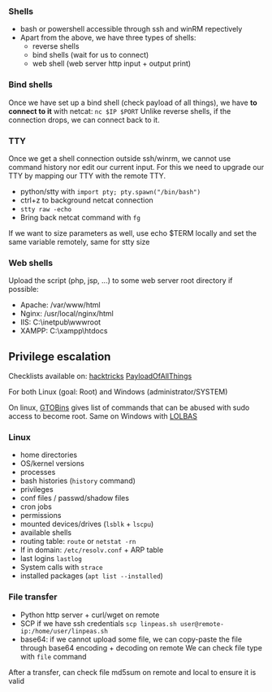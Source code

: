 
### Shells

- bash or powershell accessible through ssh and winRM repectively
- Apart from the above, we have three types of shells:
	- reverse shells
	- bind shells (wait for us to connect)
	- web shell (web server http input + output print)
 
 
### Bind shells

 Once we have set up a bind shell (check payload of all things), we have **to connect to it** with netcat: `nc $IP $PORT`
Unlike reverse shells, if the connection drops, we can connect back to it.


### TTY
Once we get a shell connection outside ssh/winrm, we cannot use command history nor edit our current input. For this we need to upgrade our TTY by mapping our TTY with the remote TTY.

- python/stty with `import pty; pty.spawn("/bin/bash")`
- ctrl+z to background netcat connection
- `stty raw -echo`
- Bring back netcat command with `fg`

If we want to size parameters as well, use echo $TERM locally and set the same variable remotely, same for stty size

### Web shells

Upload the script (php, jsp, ...) to some web server root directory if possible:
- Apache: /var/www/html
- Nginx: /usr/local/nginx/html
- IIS: C:\\inetpub\\wwwroot
- XAMPP: C:\\xampp\\htdocs

## Privilege escalation

Checklists available on:
[hacktricks](https://book.hacktricks.xyz/)
[PayloadOfAllThings](https://github.com/swisskyrepo/PayloadsAllTheThings)

For both Linux (goal: Root) and Windows (administrator/SYSTEM)

On linux, [GTOBins](https://gtfobins.github.io/) gives list of commands that can be abused with sudo access to become root. Same on Windows with [LOLBAS](https://lolbas-project.github.io/#)

### Linux
- home directories
- OS/kernel versions
- processes
- bash histories (`history` command)
- privileges
- conf files / passwd/shadow files
- cron jobs
- permissions
- mounted devices/drives (`lsblk` + `lscpu`)
- available shells
- routing table: `route` or `netstat -rn`
- If in domain: `/etc/resolv.conf` + ARP table
- last logins `lastlog`
- System calls with `strace`
- installed packages (`apt list --installed`)
### File transfer

- Python http server + curl/wget on remote
- SCP if we have ssh credentials `scp linpeas.sh user@remote-ip:/home/user/linpeas.sh`
- base64: if we cannot upload some file, we can copy-paste the file through base64 encoding + decoding on remote
We can check file type with `file` command

After a transfer, can check file md5sum on remote and local to ensure it is valid

